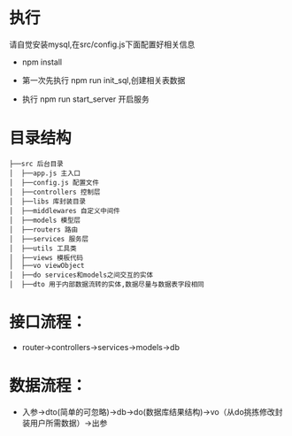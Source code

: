 # 执行

请自觉安装mysql,在src/config.js下面配置好相关信息

- npm install

- 第一次先执行 npm run init_sql,创建相关表数据

- 执行 npm run start_server 开启服务

# 目录结构

```
├──src 后台目录
│  ├──app.js 主入口
│  ├──config.js 配置文件
│  ├──controllers 控制层
│  ├──libs 库封装目录
│  ├──middlewares 自定义中间件
│  ├──models 模型层
│  ├──routers 路由
│  ├──services 服务层
│  ├──utils 工具类
│  ├──views 模板代码
│  ├──vo viewObject
│  ├──do services和models之间交互的实体
│  ├──dto 用于内部数据流转的实体,数据尽量与数据表字段相同
```

# 接口流程：
- router->controllers->services->models->db

# 数据流程：
- 入参->dto(简单的可忽略)->db->do(数据库结果结构)->vo（从do挑拣修改封装用户所需数据）->出参

